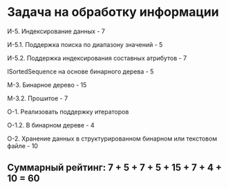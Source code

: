 # Задача на обработку информации


И-5. Индексирование данных - 7

И-5.1. Поддержка поиска по диапазону значений - 5

И-5.2. Поддержка индексирования составных атрибутов - 7

ISortedSequence на основе бинарного дерева - 5

М-3. Бинарное дерево - 15

М-3.2. Прошитое - 7

О-1. Реализовать поддержку итераторов

О-1.2. В бинарном дереве - 4

О-2. Хранение данных в структурированном бинарном или текстовом файле - 10


## Суммарный рейтинг: 7 + 5 + 7 + 5 + 15 + 7 + 4 + 10 = 60
